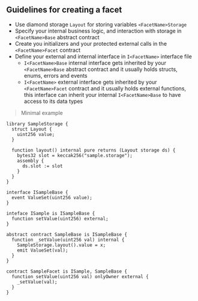 ## Guidelines for creating a facet

- Use diamond storage `Layout` for storing variables `<FacetName>Storage`
- Specify your internal business logic, and interaction with storage in `<FacetName>Base` abstract
  contract
- Create you initializers and your protected external calls in the `<FacetName>Facet` contract
- Define your external and internal interface in `I<FacetName>` interface file
  - `I<FacetName>Base` internal interface gets inherited by your `<FacetName>Base` abstract contract
    and it usually holds structs, enums, errors and events
  - `I<FacetName>` external interface gets inherited by your `<FacetName>Facet` contract and it
    usually holds external functions, this interface can inherit your internal `I<FacetName>Base` to
    have access to its data types

> Minimal example

```solidity
library SampleStorage {
  struct Layout {
    uint256 value;
  }

  function layout() internal pure returns (Layout storage ds) {
    bytes32 slot = keccak256("sample.storage");
    assembly {
      ds.slot := slot
    }
  }
}

interface ISampleBase {
  event ValueSet(uint256 value);
}

inteface ISample is ISampleBase {
  function setValue(uint256) external;
}

abstract contract SampleBase is ISampleBase {
  function _setValue(uint256 val) internal {
    SampleStorage.layout().value = x;
    emit ValueSet(val);
  }
}

contract SampleFacet is ISample, SampleBase {
  function setValue(uint256 val) onlyOwner external {
    _setValue(val);
  }
}
```
